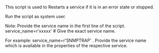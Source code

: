 This script is used to  Restarts a service if it is in an error state or stopped.

 

Run the script as system user.

Note: Provide the service name in the first line of the script. service_name=r'xxxxx' # Give the exact service name.

For example: service_name=r'SNMPTRAP' . Provide the service name which is available in the properties of the respective service.
